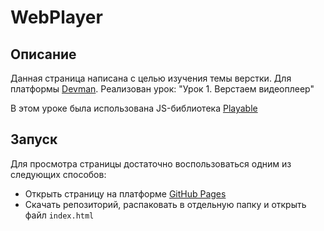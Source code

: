 # WebPlayer

## Описание

Данная страница написана с целью изучения темы верстки. Для платформы [Devman](https://dvmn.org/).
Реализован урок: "Урок 1. Верстаем видеоплеер"

В этом уроке была использована JS-библиотека [Playable](https://wix.github.io/playable/)
 
## Запуск

Для просмотра страницы достаточно воспользоваться одним из следующих способов:

- Открыть страницу на платформе [GitHub Pages](https://kosmontin.github.io/WebPlayer/)
- Скачать репозиторий, распаковать в отдельную папку и открыть файл `index.html` 

